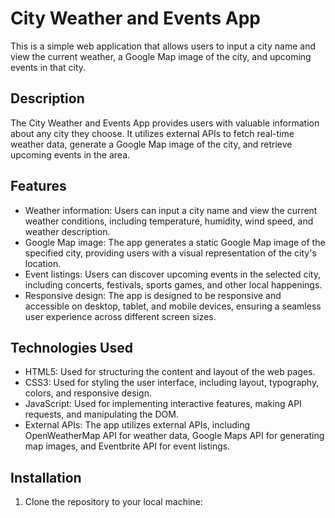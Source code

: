 # City Weather and Events App

This is a simple web application that allows users to input a city name and view the current weather, a Google Map image of the city, and upcoming events in that city.

## Description

The City Weather and Events App provides users with valuable information about any city they choose. It utilizes external APIs to fetch real-time weather data, generate a Google Map image of the city, and retrieve upcoming events in the area.

## Features

- Weather information: Users can input a city name and view the current weather conditions, including temperature, humidity, wind speed, and weather description.
- Google Map image: The app generates a static Google Map image of the specified city, providing users with a visual representation of the city's location.
- Event listings: Users can discover upcoming events in the selected city, including concerts, festivals, sports games, and other local happenings.
- Responsive design: The app is designed to be responsive and accessible on desktop, tablet, and mobile devices, ensuring a seamless user experience across different screen sizes.

## Technologies Used

- HTML5: Used for structuring the content and layout of the web pages.
- CSS3: Used for styling the user interface, including layout, typography, colors, and responsive design.
- JavaScript: Used for implementing interactive features, making API requests, and manipulating the DOM.
- External APIs: The app utilizes external APIs, including OpenWeatherMap API for weather data, Google Maps API for generating map images, and Eventbrite API for event listings.

## Installation

1. Clone the repository to your local machine:
